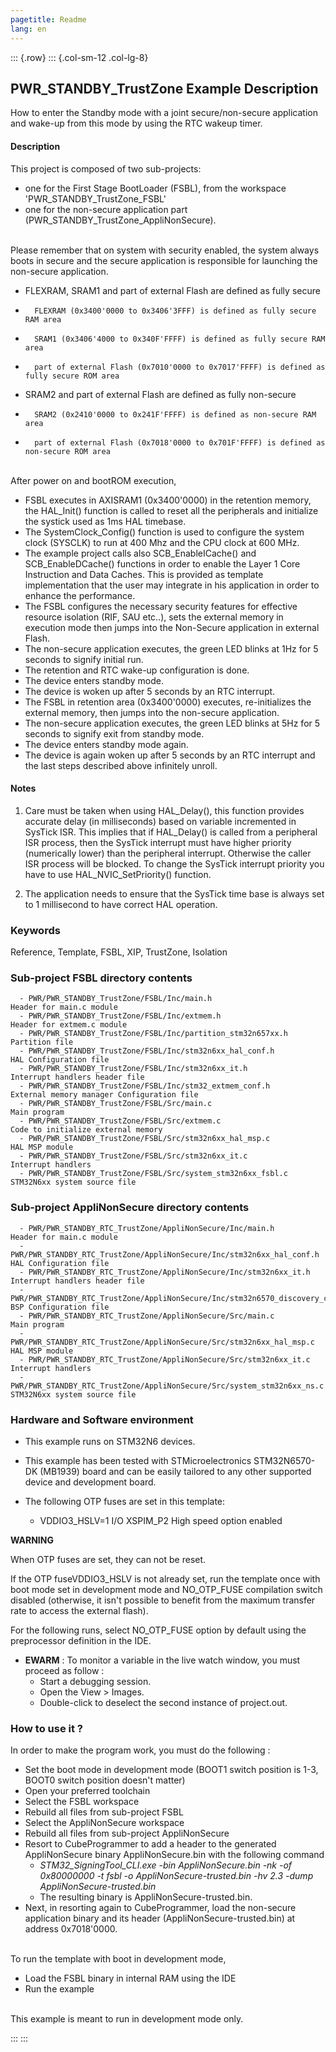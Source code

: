 ```yaml
---
pagetitle: Readme
lang: en
---
```

::: {.row}
::: {.col-sm-12 .col-lg-8}


## <b>PWR_STANDBY_TrustZone Example Description</b>

How to enter the Standby mode with a joint secure/non-secure application and wake-up from this mode by using the RTC wakeup timer.

#### <b>Description</b>

This project is composed of two sub-projects:

- one for the First Stage BootLoader (FSBL), from the workspace 'PWR_STANDBY_TrustZone_FSBL'
- one for the non-secure application part (PWR_STANDBY_TrustZone_AppliNonSecure).



\
Please remember that on system with security enabled, the system always boots in secure and the secure application is responsible for launching the non-secure application.


- FLEXRAM, SRAM1 and part of external Flash are defined as fully secure
-       FLEXRAM (0x3400'0000 to 0x3406'3FFF) is defined as fully secure RAM area
-       SRAM1 (0x3406'4000 to 0x340F'FFFF) is defined as fully secure RAM area
-       part of external Flash (0x7010'0000 to 0x7017'FFFF) is defined as fully secure ROM area

- SRAM2 and part of external Flash are defined as fully non-secure
-       SRAM2 (0x2410'0000 to 0x241F'FFFF) is defined as non-secure RAM area
-       part of external Flash (0x7018'0000 to 0x701F'FFFF) is defined as non-secure ROM area

\
After power on and bootROM execution,  

 - FSBL executes in AXISRAM1 (0x3400'0000) in the retention memory, the HAL_Init() function is called to reset all the peripherals and initialize the systick used as 1ms HAL timebase.
 - The SystemClock_Config() function is used to configure the system clock (SYSCLK) to run at 400 Mhz and the CPU clock at 600 MHz.
 - The example project calls also SCB_EnableICache() and SCB_EnableDCache() functions in order to enable the Layer 1 Core Instruction and Data Caches. This is provided as template implementation that the user may integrate in his application in order to enhance the performance.
 - The FSBL configures the necessary security features for effective resource isolation (RIF, SAU etc..), sets the external memory in execution mode then jumps into the Non-Secure application in external Flash.
 - The non-secure application executes, the green LED blinks at 1Hz for 5 seconds to signify initial run.
 - The retention and RTC wake-up configuration is done.
 - The device enters standby mode.
 - The device is woken up after 5 seconds by an RTC interrupt.
 - The FSBL in retention area (0x3400'0000) executes, re-initializes the external memory, then jumps into the non-secure application.
 - The non-secure application executes, the green LED blinks at 5Hz for 5 seconds to signify exit from standby mode.
 - The device enters standby mode again.
 - The device is again woken up after 5 seconds by an RTC interrupt and the last steps described above infinitely unroll.



#### <b>Notes</b>

 1. Care must be taken when using HAL_Delay(), this function provides accurate delay (in milliseconds)
    based on variable incremented in SysTick ISR. This implies that if HAL_Delay() is called from
    a peripheral ISR process, then the SysTick interrupt must have higher priority (numerically lower)
    than the peripheral interrupt. Otherwise the caller ISR process will be blocked.
    To change the SysTick interrupt priority you have to use HAL_NVIC_SetPriority() function.

 2. The application needs to ensure that the SysTick time base is always set to 1 millisecond
    to have correct HAL operation.

### <b>Keywords</b>

Reference, Template, FSBL, XIP, TrustZone, Isolation

### <b>Sub-project FSBL directory contents</b>

      - PWR/PWR_STANDBY_TrustZone/FSBL/Inc/main.h                       Header for main.c module
      - PWR/PWR_STANDBY_TrustZone/FSBL/Inc/extmem.h                     Header for extmem.c module
      - PWR/PWR_STANDBY_TrustZone/FSBL/Inc/partition_stm32n657xx.h      Partition file
      - PWR/PWR_STANDBY_TrustZone/FSBL/Inc/stm32n6xx_hal_conf.h         HAL Configuration file
      - PWR/PWR_STANDBY_TrustZone/FSBL/Inc/stm32n6xx_it.h               Interrupt handlers header file
      - PWR/PWR_STANDBY_TrustZone/FSBL/Inc/stm32_extmem_conf.h          External memory manager Configuration file
      - PWR/PWR_STANDBY_TrustZone/FSBL/Src/main.c                       Main program
      - PWR/PWR_STANDBY_TrustZone/FSBL/Src/extmem.c                     Code to initialize external memory
      - PWR/PWR_STANDBY_TrustZone/FSBL/Src/stm32n6xx_hal_msp.c          HAL MSP module
      - PWR/PWR_STANDBY_TrustZone/FSBL/Src/stm32n6xx_it.c               Interrupt handlers
      - PWR/PWR_STANDBY_TrustZone/FSBL/Src/system_stm32n6xx_fsbl.c      STM32N6xx system source file


 ### <b>Sub-project AppliNonSecure directory contents</b>

      - PWR/PWR_STANDBY_RTC_TrustZone/AppliNonSecure/Inc/main.h                      Header for main.c module
      - PWR/PWR_STANDBY_RTC_TrustZone/AppliNonSecure/Inc/stm32n6xx_hal_conf.h        HAL Configuration file
      - PWR/PWR_STANDBY_RTC_TrustZone/AppliNonSecure/Inc/stm32n6xx_it.h              Interrupt handlers header file
      - PWR/PWR_STANDBY_RTC_TrustZone/AppliNonSecure/Inc/stm32n6570_discovery_conf.h BSP Configuration file
      - PWR/PWR_STANDBY_RTC_TrustZone/AppliNonSecure/Src/main.c                      Main program
      - PWR/PWR_STANDBY_RTC_TrustZone/AppliNonSecure/Src/stm32n6xx_hal_msp.c         HAL MSP module
      - PWR/PWR_STANDBY_RTC_TrustZone/AppliNonSecure/Src/stm32n6xx_it.c              Interrupt handlers
      - PWR/PWR_STANDBY_RTC_TrustZone/AppliNonSecure/Src/system_stm32n6xx_ns.c       STM32N6xx system source file


### <b>Hardware and Software environment</b>

  - This example runs on STM32N6 devices.

  - This example has been tested with STMicroelectronics STM32N6570-DK (MB1939)
    board and can be easily tailored to any other supported device
    and development board.

  - The following OTP fuses are set in this template:

    - VDDIO3_HSLV=1     I/O XSPIM_P2 High speed option enabled

**WARNING**

When OTP fuses are set, they can not be reset.

If the OTP fuseVDDIO3_HSLV is not already set, run the template once with boot mode set in development mode and NO_OTP_FUSE compilation switch disabled
(otherwise, it isn't possible to benefit from the maximum transfer rate to access the external flash).

For the following runs, select NO_OTP_FUSE option by default using the preprocessor definition in the IDE.


  - **EWARM** : To monitor a variable in the live watch window, you must proceed as follow :
    - Start a debugging session.
    - Open the View > Images.
    - Double-click to deselect the second instance of project.out. 

### <b>How to use it ?</b>

In order to make the program work, you must do the following :

 - Set the boot mode in development mode (BOOT1 switch position is 1-3, BOOT0 switch position doesn't matter)
 - Open your preferred toolchain
 - Select the FSBL workspace
 - Rebuild all files from sub-project FSBL
 - Select the AppliNonSecure workspace
 - Rebuild all files from sub-project AppliNonSecure
 - Resort to CubeProgrammer to add a header to the generated AppliNonSecure binary AppliNonSecure.bin with the following command
   - *STM32_SigningTool_CLI.exe -bin AppliNonSecure.bin -nk -of 0x80000000 -t fsbl -o AppliNonSecure-trusted.bin -hv 2.3 -dump AppliNonSecure-trusted.bin*
   - The resulting binary is AppliNonSecure-trusted.bin.
 - Next, in resorting again to CubeProgrammer, load the non-secure application binary and its header (AppliNonSecure-trusted.bin) at address 0x7018'0000.

\
 To run the template with boot in development mode,

 - Load the FSBL binary in internal RAM using the IDE
 - Run the example

\
This example is meant to run in development mode only.

:::
:::
